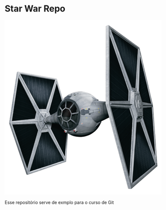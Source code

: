 # Star War Repo

![TIE Fighter](./tief.png?raw=true "Title")

Esse repositório serve de exmplo para o curso de Git
